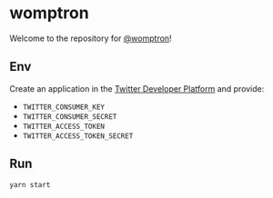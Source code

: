 # womptron

Welcome to the repository for [@womptron](https://twitter.com/womptron)!

## Env

Create an application in the [Twitter Developer Platform](https://developer.twitter.com/) and provide:

- `TWITTER_CONSUMER_KEY`
- `TWITTER_CONSUMER_SECRET`
- `TWITTER_ACCESS_TOKEN`
- `TWITTER_ACCESS_TOKEN_SECRET`

## Run

`yarn start`
